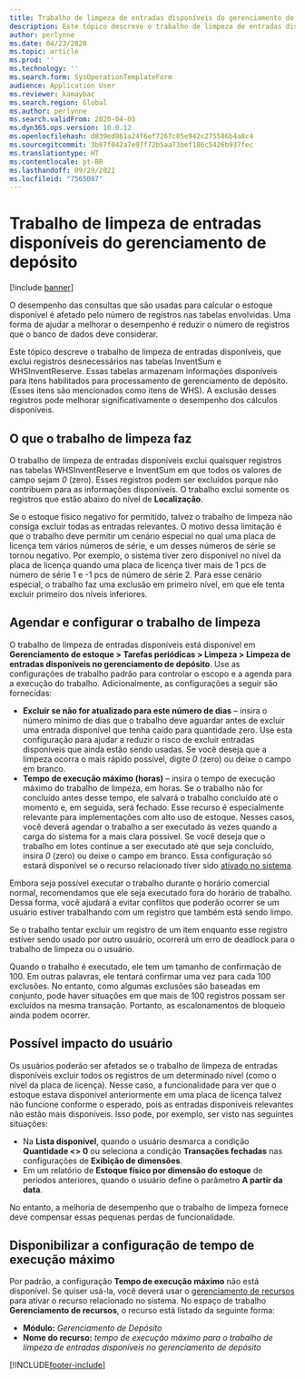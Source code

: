 ```yaml
---
title: Trabalho de limpeza de entradas disponíveis do gerenciamento de depósito
description: Este tópico descreve o trabalho de limpeza de entradas disponíveis, que ajuda a melhorar o desempenho do sistema identificando e excluindo registros relacionados, mas não necessários.
author: perlynne
ms.date: 04/23/2020
ms.topic: article
ms.prod: ''
ms.technology: ''
ms.search.form: SysOperationTemplateForm
audience: Application User
ms.reviewer: kamaybac
ms.search.region: Global
ms.author: perlynne
ms.search.validFrom: 2020-04-03
ms.dyn365.ops.version: 10.0.12
ms.openlocfilehash: d839ed861a24f6ef7267c85e942c275586b4a8c4
ms.sourcegitcommit: 3b87f042a7e97f72b5aa73bef186c5426b937fec
ms.translationtype: HT
ms.contentlocale: pt-BR
ms.lasthandoff: 09/29/2021
ms.locfileid: "7565087"
---
```

# <a name="warehouse-management-on-hand-entries-cleanup-job"></a>Trabalho de limpeza de entradas disponíveis do gerenciamento de depósito

[!include [banner](../includes/banner.md)]

O desempenho das consultas que são usadas para calcular o estoque disponível é afetado pelo número de registros nas tabelas envolvidas. Uma forma de ajudar a melhorar o desempenho é reduzir o número de registros que o banco de dados deve considerar.

Este tópico descreve o trabalho de limpeza de entradas disponíveis, que exclui registros desnecessários nas tabelas InventSum e WHSInventReserve. Essas tabelas armazenam informações disponíveis para itens habilitados para processamento de gerenciamento de depósito. (Esses itens são mencionados como itens de WHS). A exclusão desses registros pode melhorar significativamente o desempenho dos cálculos disponíveis.

## <a name="what-the-cleanup-job-does"></a>O que o trabalho de limpeza faz

O trabalho de limpeza de entradas disponíveis exclui quaisquer registros nas tabelas WHSInventReserve e InventSum em que todos os valores de campo sejam *0* (zero). Esses registros podem ser excluídos porque não contribuem para as informações disponíveis. O trabalho exclui somente os registros que estão abaixo do nível de **Localização**.

Se o estoque físico negativo for permitido, talvez o trabalho de limpeza não consiga excluir todas as entradas relevantes. O motivo dessa limitação é que o trabalho deve permitir um cenário especial no qual uma placa de licença tem vários números de série, e um desses números de série se tornou negativo. Por exemplo, o sistema tiver zero disponível no nível da placa de licença quando uma placa de licença tiver mais de 1 pcs de número de série 1 e -1 pcs de número de série 2. Para esse cenário especial, o trabalho faz uma exclusão em primeiro nível, em que ele tenta excluir primeiro dos níveis inferiores.

## <a name="schedule-and-configure-the-cleanup-job"></a>Agendar e configurar o trabalho de limpeza

O trabalho de limpeza de entradas disponíveis está disponível em **Gerenciamento de estoque \> Tarefas periódicas \> Limpeza \> Limpeza de entradas disponíveis no gerenciamento de depósito**. Use as configurações de trabalho padrão para controlar o escopo e a agenda para a execução do trabalho. Adicionalmente, as configurações a seguir são fornecidas:

- **Excluir se não for atualizado para este número de dias** – insira o número mínimo de dias que o trabalho deve aguardar antes de excluir uma entrada disponível que tenha caído para quantidade zero. Use esta configuração para ajudar a reduzir o risco de excluir entradas disponíveis que ainda estão sendo usadas. Se você deseja que a limpeza ocorra o mais rápido possível, digite *0* (zero) ou deixe o campo em branco.
- **Tempo de execução máximo (horas)** – insira o tempo de execução máximo do trabalho de limpeza, em horas. Se o trabalho não for concluído antes desse tempo, ele salvará o trabalho concluído até o momento e, em seguida, será fechado. Esse recurso é especialmente relevante para implementações com alto uso de estoque. Nesses casos, você deverá agendar o trabalho a ser executado às vezes quando a carga do sistema for a mais clara possível. Se você deseja que o trabalho em lotes continue a ser executado até que seja concluído, insira *0* (zero) ou deixe o campo em branco. Essa configuração só estará disponível se o recurso relacionado tiver sido [ativado no sistema](#max-execution-time).

Embora seja possível executar o trabalho durante o horário comercial normal, recomendamos que ele seja executado fora do horário de trabalho. Dessa forma, você ajudará a evitar conflitos que poderão ocorrer se um usuário estiver trabalhando com um registro que também está sendo limpo.

Se o trabalho tentar excluir um registro de um item enquanto esse registro estiver sendo usado por outro usuário, ocorrerá um erro de deadlock para o trabalho de limpeza ou o usuário.

Quando o trabalho é executado, ele tem um tamanho de confirmação de 100. Em outras palavras, ele tentará confirmar uma vez para cada 100 exclusões. No entanto, como algumas exclusões são baseadas em conjunto, pode haver situações em que mais de 100 registros possam ser excluídos na mesma transação. Portanto, as escalonamentos de bloqueio ainda podem ocorrer.

## <a name="possible-user-impact"></a>Possível impacto do usuário

Os usuários poderão ser afetados se o trabalho de limpeza de entradas disponíveis excluir todos os registros de um determinado nível (como o nível da placa de licença). Nesse caso, a funcionalidade para ver que o estoque estava disponível anteriormente em uma placa de licença talvez não funcione conforme o esperado, pois as entradas disponíveis relevantes não estão mais disponíveis. Isso pode, por exemplo, ser visto nas seguintes situações:

- Na **Lista disponível**, quando o usuário desmarca a condição **Quantidade \<\> 0** ou seleciona a condição **Transações fechadas** nas configurações de **Exibição de dimensões**.
- Em um relatório de **Estoque físico por dimensão do estoque** de períodos anteriores, quando o usuário define o parâmetro **A partir da data**.

No entanto, a melhoria de desempenho que o trabalho de limpeza fornece deve compensar essas pequenas perdas de funcionalidade.

## <a name="make-the-maximum-execution-time-setting-available"></a><a name="max-execution-time"></a>Disponibilizar a configuração de tempo de execução máximo

Por padrão, a configuração **Tempo de execução máximo** não está disponível. Se quiser usá-la, você deverá usar o [gerenciamento de recursos](../../fin-ops-core/fin-ops/get-started/feature-management/feature-management-overview.md) para ativar o recurso relacionado no sistema. No espaço de trabalho **Gerenciamento de recursos**, o recurso está listado da seguinte forma:

- **Módulo:** *Gerenciamento de Depósito*
- **Nome do recurso:** *tempo de execução máximo para o trabalho de limpeza de entradas disponíveis no gerenciamento de depósito*


[!INCLUDE[footer-include](../../includes/footer-banner.md)]